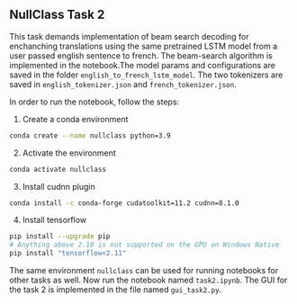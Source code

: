 ## NullClass Task 2

This task demands implementation of beam search decoding for enchanching translations using the same pretrained LSTM model from a user passed english sentence to french. The beam-search algorithm is implemented in the notebook.The model params and configurations are saved in the folder `english_to_french_lstm_model`. The two tokenizers are saved in `english_tokenizer.json` and `french_tokenizer.json`.

In order to run the notebook, follow the steps:

1. Create a conda environment

```bash
conda create --name nullclass python=3.9
```
2. Activate the environment

```bash
conda activate nullclass
```
3. Install cudnn plugin
```bash
conda install -c conda-forge cudatoolkit=11.2 cudnn=8.1.0
```

4. Install tensorflow
```bash
pip install --upgrade pip
# Anything above 2.10 is not supported on the GPU on Windows Native
pip install "tensorflow<2.11" 
```

The same environment `nullclass` can be used for running notebooks for other tasks as well. Now run the notebook named `task2.ipynb`. The GUI for the task 2 is implemented in the file named `gui_task2.py`.
